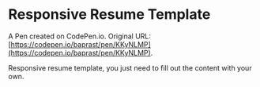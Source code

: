 # Responsive Resume Template

A Pen created on CodePen.io. Original URL: [https://codepen.io/baprast/pen/KKyNLMP](https://codepen.io/baprast/pen/KKyNLMP).

Responsive resume template, you just need to fill out the content with your own. 
